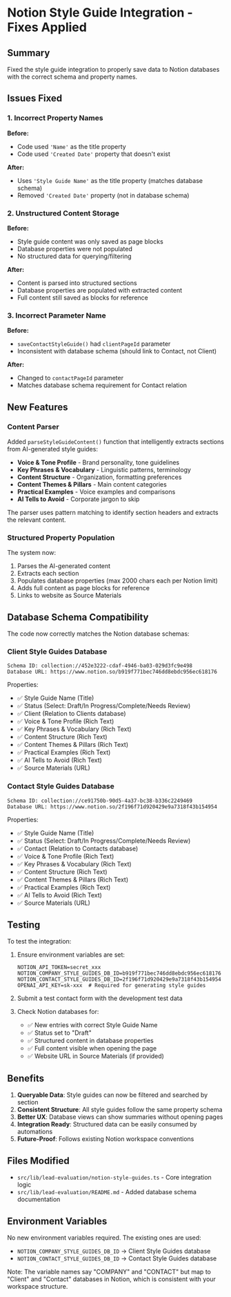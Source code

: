 # Notion Style Guide Integration - Fixes Applied

## Summary

Fixed the style guide integration to properly save data to Notion databases with the correct schema and property names.

## Issues Fixed

### 1. Incorrect Property Names
**Before:**
- Code used `'Name'` as the title property
- Code used `'Created Date'` property that doesn't exist

**After:**
- Uses `'Style Guide Name'` as the title property (matches database schema)
- Removed `'Created Date'` property (not in database schema)

### 2. Unstructured Content Storage
**Before:**
- Style guide content was only saved as page blocks
- Database properties were not populated
- No structured data for querying/filtering

**After:**
- Content is parsed into structured sections
- Database properties are populated with extracted content
- Full content still saved as blocks for reference

### 3. Incorrect Parameter Name
**Before:**
- `saveContactStyleGuide()` had `clientPageId` parameter
- Inconsistent with database schema (should link to Contact, not Client)

**After:**
- Changed to `contactPageId` parameter
- Matches database schema requirement for Contact relation

## New Features

### Content Parser
Added `parseStyleGuideContent()` function that intelligently extracts sections from AI-generated style guides:

- **Voice & Tone Profile** - Brand personality, tone guidelines
- **Key Phrases & Vocabulary** - Linguistic patterns, terminology
- **Content Structure** - Organization, formatting preferences
- **Content Themes & Pillars** - Main content categories
- **Practical Examples** - Voice examples and comparisons
- **AI Tells to Avoid** - Corporate jargon to skip

The parser uses pattern matching to identify section headers and extracts the relevant content.

### Structured Property Population
The system now:
1. Parses the AI-generated content
2. Extracts each section
3. Populates database properties (max 2000 chars each per Notion limit)
4. Adds full content as page blocks for reference
5. Links to website as Source Materials

## Database Schema Compatibility

The code now correctly matches the Notion database schemas:

### Client Style Guides Database
```
Schema ID: collection://452e3222-cdaf-4946-ba03-029d3fc9e498
Database URL: https://www.notion.so/b919f771bec746dd8ebdc956ec618176
```

Properties:
- ✅ Style Guide Name (Title)
- ✅ Status (Select: Draft/In Progress/Complete/Needs Review)
- ✅ Client (Relation to Clients database)
- ✅ Voice & Tone Profile (Rich Text)
- ✅ Key Phrases & Vocabulary (Rich Text)
- ✅ Content Structure (Rich Text)
- ✅ Content Themes & Pillars (Rich Text)
- ✅ Practical Examples (Rich Text)
- ✅ AI Tells to Avoid (Rich Text)
- ✅ Source Materials (URL)

### Contact Style Guides Database
```
Schema ID: collection://ce91750b-90d5-4a37-bc38-b336c2249469
Database URL: https://www.notion.so/2f196f71d920429e9a7318f43b154954
```

Properties:
- ✅ Style Guide Name (Title)
- ✅ Status (Select: Draft/In Progress/Complete/Needs Review)
- ✅ Contact (Relation to Contacts database)
- ✅ Voice & Tone Profile (Rich Text)
- ✅ Key Phrases & Vocabulary (Rich Text)
- ✅ Content Structure (Rich Text)
- ✅ Content Themes & Pillars (Rich Text)
- ✅ Practical Examples (Rich Text)
- ✅ AI Tells to Avoid (Rich Text)
- ✅ Source Materials (URL)

## Testing

To test the integration:

1. Ensure environment variables are set:
   ```env
   NOTION_API_TOKEN=secret_xxx
   NOTION_COMPANY_STYLE_GUIDES_DB_ID=b919f771bec746dd8ebdc956ec618176
   NOTION_CONTACT_STYLE_GUIDES_DB_ID=2f196f71d920429e9a7318f43b154954
   OPENAI_API_KEY=sk-xxx  # Required for generating style guides
   ```

2. Submit a test contact form with the development test data

3. Check Notion databases for:
   - ✅ New entries with correct Style Guide Name
   - ✅ Status set to "Draft"
   - ✅ Structured content in database properties
   - ✅ Full content visible when opening the page
   - ✅ Website URL in Source Materials (if provided)

## Benefits

1. **Queryable Data**: Style guides can now be filtered and searched by section
2. **Consistent Structure**: All style guides follow the same property schema
3. **Better UX**: Database views can show summaries without opening pages
4. **Integration Ready**: Structured data can be easily consumed by automations
5. **Future-Proof**: Follows existing Notion workspace conventions

## Files Modified

- `src/lib/lead-evaluation/notion-style-guides.ts` - Core integration logic
- `src/lib/lead-evaluation/README.md` - Added database schema documentation

## Environment Variables

No new environment variables required. The existing ones are used:
- `NOTION_COMPANY_STYLE_GUIDES_DB_ID` → Client Style Guides database
- `NOTION_CONTACT_STYLE_GUIDES_DB_ID` → Contact Style Guides database

Note: The variable names say "COMPANY" and "CONTACT" but map to "Client" and "Contact" databases in Notion, which is consistent with your workspace structure.

